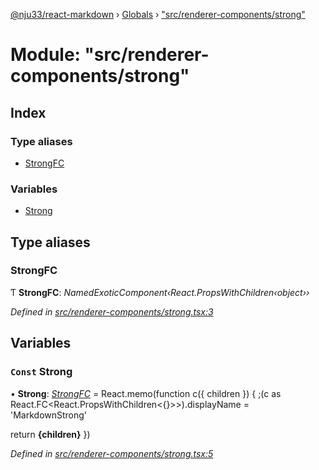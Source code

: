 [@nju33/react-markdown](../README.md) › [Globals](../globals.md) › ["src/renderer-components/strong"](_src_renderer_components_strong_.md)

# Module: "src/renderer-components/strong"

## Index

### Type aliases

* [StrongFC](_src_renderer_components_strong_.md#strongfc)

### Variables

* [Strong](_src_renderer_components_strong_.md#const-strong)

## Type aliases

###  StrongFC

Ƭ **StrongFC**: *NamedExoticComponent‹React.PropsWithChildren‹object››*

*Defined in [src/renderer-components/strong.tsx:3](https://github.com/nju33/react-markdown/blob/52ced5e/src/renderer-components/strong.tsx#L3)*

## Variables

### `Const` Strong

• **Strong**: *[StrongFC](_src_renderer_components_strong_.md#strongfc)* = React.memo(function c({ children }) {
  ;(c as React.FC<React.PropsWithChildren<{}>>).displayName = 'MarkdownStrong'

  return <strong className="md__strong">{children}</strong>
})

*Defined in [src/renderer-components/strong.tsx:5](https://github.com/nju33/react-markdown/blob/52ced5e/src/renderer-components/strong.tsx#L5)*
